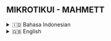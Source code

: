 ## MIKROTIKUI - MAHMETT

<details>
<summary>🇮🇩 Bahasa Indonesian</summary>

### Deskripsi singkat

Project ini adalah template untuk hotspot di mikrotik , menggunakan bahasa pemrograman dasara sederhana (HTML, CSS, JS). Project ini dirancang supaya mudah dikembangkan dan kamu dapat fork repository ini dan melakukan perubahan dan pull ke repository ini untuk meminta perubahan, rapi strukturnya, dan mudah dideploy ke server statis.

### Fitur utama

- Struktur file sederhana & modular
- Header / Footer global (inject via `global.js`)
- Build & Dev
- Formatting otomatis (Prettier)

### Struktur direktori

```
static

├─ assets/
│     ├─ favicon.js
│     └─ images/
├─ src/
│  ├─ js/
│  │  ├─ global.js
│  │  └─ jquery/
│  │      └─ global.js
│  └─ css/
│     └─ styles.css
├─ *.html       # Page
└─ md5.js
```

### Persyaratan

- Node.js (opsional, untuk workflow dev/build)
- Browser modern/old (untuk produksi HTML/CSS/JS murni)

---

### Cara pakai (Run / Usage)

#### A. Tanpa Node (static)

1. Buka `login.html` di browser.
   - Untuk hasil terbaik gunakan server lokal (bukan `file://`) , bisa menggunakan extension VSCODE yaitu LiveServer.

#### B. Dengan Node (recommended untuk development dan build)

1. Install dependensi:

```bash
# npm
npm install

# pnpm
pnpm install
```

1. Jalankan mode development:

```bash
# npm
npm run dev

# pnpm
pnpm run dev

# -> buka http://127.0.0.1:8080 (atau alamat yang ditampilkan)
```

3. Build untuk produksi:

```bash
# npm
npm run build

# pnpm
pnpm run build
```

Bisa dicompress ke zip ( lokasi: build/\*.zip ) lalu di ekstrak kemudian bisa diaplikasikan ke mikrotiknya

```bash
# npm
npm run compress

# pnpm
pnpm run compress
```

---

### Pengembangan & Kontribusi

1. Fork → branch fitur (`feature/your-name`) → commit → PR.
2. Ikuti gaya kode: jalankan `npm run format` sebelum commit.
3. Bila menambahkan dependency baru, update `README` & `package.json`.

---

### Troubleshooting (masalah umum)

- `global.js` tidak melakukan inject header/footer:
  - Pastikan `global.js` dimuat setelah DOM (`defer` atau sebelum `</body>`).
  - Cek `console` di DevTools untuk error.
  - Jika template memakai placeholder MikroTik `$(...)`, jangan masukkan placeholder ke `global.js` eksternal — inject melalui inline bootstrap di HTML (mis. `window.SHELL = {...}`).

- CHAP / MikroTik captive-portal:
  - Pastikan `md5.js` dimuat sebelum kode yang memanggil `hexMD5`.
  - Pastikan form `name="login"` & hidden `name="sendin"` ada.

---

### Lisensi

- Lisensi: MIT

---

</details>

<details>

<summary>🇬🇧 English </summary>

### Brief description

This project is a template for hotspots on Mikrotik, using simple basic programming languages (HTML, CSS, JS). This project is designed to be easy to develop. You can fork this repository, make changes, and pull them into this repository to request changes. It has a neat structure and is easy to deploy to a static server.

### Key Features

- Simple & modular file structure
- Global header/footer (injected via `global.js`)
- Build & Dev
- Automatic formatting (Prettier)

### Directory Structure

```
/
├─ index.html
├─ about.html
├─ src/
│  ├─ js/
│  │  ├─ global.js
│  │  └─ main.js
│  ├─ css/
│  │  └─ styles.css
│  └─ assets/
│     └─ images/
├─ includes/          # (optional) header/footer for fetch()
├─ public/            # build output (if any)
├─ package.json
├─ .prettierrc
└─ README.md
```

### Requirements

- Node.js (optional, for dev/build workflow)
- Modern/old browser (for pure HTML/CSS/JS production)

---

### How to use (Run / Usage)

#### A. Without Node (static)

1. Open `login.html` in your browser.
   - For best results, use a local server (not `file://`) , you can use the VSCODE extension LiveServer.

#### B. With Node (recommended for development and build)

1. Install dependencies:

```bash
# npm
npm install

# pnpm
pnpm install
```

1. Run development mode:

```bash
# npm
npm run dev

# pnpm
pnpm run dev

# -> open http://127.0.0.1:8080 (or the address displayed)
```

3. Build for production:

```bash
# npm
npm run build

# pnpm
pnpm run build
```

Can be compressed into a zip file (location: build/\*.zip), then extracted and applied to the Mikrotik

```bash
# npm
npm run compress

# pnpm
pnpm run compress
```

---

### Development & Contributions

1. Fork → feature branch (`feature/your-name`) → commit → PR.
2. Follow coding style: run `npm run format` before committing.
3. When adding new dependencies, update `README` & `package.json`.

---

### Troubleshooting (common issues)

- `global.js` does not inject header/footer:
  - Ensure `global.js` is loaded after the DOM (`defer` or before `</body>`).
  - Check the `console` in DevTools for errors.
  - If the template uses MikroTik placeholders `$(...)`, do not include placeholders in external `global.js` — inject them via inline bootstrap in HTML (e.g., `window.SHELL = {...}`).

- CHAP / MikroTik captive-portal:
  - Ensure `md5.js` is loaded before the code that calls `hexMD5`.
  - Ensure the `name=“login”` form & hidden `name=“sendin”` exist.

---

### License

- License: MIT
</details>
